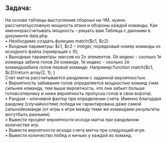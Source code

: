 <h2>Задача:</h2>
На основе таблицы выступления сборных на ЧМ, нужно рассчитатьусловную мощность атаки и обороны каждой команды. Как именнорассчитывать мощность – решать вам.Таблица с данными в документе data.php.<br/>
• Необходимо создать функцию match($c1, $c2).<br/>
• Входные параметры: $c1, $c2 – integer, порядковый номер команды из исходного файла (нумерация с 0);<br/>
• Выходные параметры: массив из 2х элементов. 0й индекс - сколько 1я команда забила голов 2й команде, 1й индекс - сколько 2я командазабила голов первой команде. Например:function match($c1, $c2){return array(2, 1); }<br/>
Счет матча рассчитывается рандомом с заданной вероятностью.<br/>
• Вероятность забивания голов определяется мощностью команд (чем сильнее команда, тем выше вероятность, что она забьет больше головсопернику и ниже вероятность пропуска голов в свои ворота).<br/>
• Рандом – ключевой фактор при определении счета. Именно благодаря рандому (случайностям) победа не гарантирована даже самой сильнойкоманде (от игры к игре между теми же командами результаты могутбыть разными).<br/>
• Вывести процент вероятности исхода матча при рандомном количестве игр.<br/>
• Вывести вероятности исхода счета матча при следующей игре.<br/>
• Вывести количество побед и ничьих у каждой из команд.<br/>
